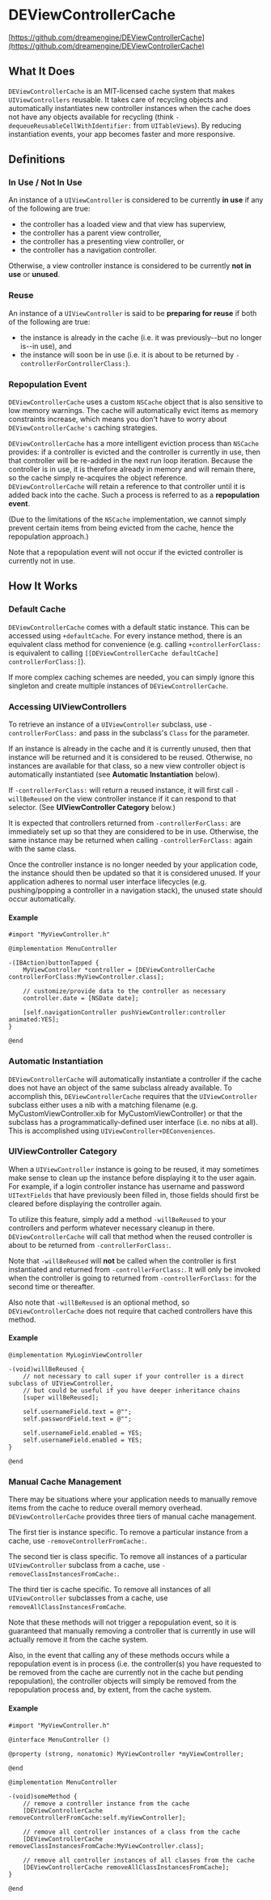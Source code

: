 # DEViewControllerCache

[https://github.com/dreamengine/DEViewControllerCache](https://github.com/dreamengine/DEViewControllerCache)

## What It Does

`DEViewControllerCache` is an MIT-licensed cache system that makes `UIViewControllers` reusable. It takes care of recycling objects and automatically instantiates new controller instances when the cache does not have any objects available for recycling (think `-dequeueReusableCellWithIdentifier:` from `UITableViews`). By reducing instantiation events, your app becomes faster and more responsive.

## Definitions

### In Use / Not In Use

An instance of a `UIViewController` is considered to be currently **in use** if any of the following are true:
 
* the controller has a loaded view and that view has superview,
* the controller has a parent view controller,
* the controller has a presenting view controller, or
* the controller has a navigation controller.
 
Otherwise, a view controller instance is considered to be currently **not in use** or **unused**.

### Reuse

An instance of a `UIViewController` is said to be **preparing for reuse** if both of the following are true:
 
 * the instance is already in the cache (i.e. it was previously--but no longer is--in use), and
 * the instance will soon be in use (i.e. it is about to be returned by `-controllerForControllerClass:`).

### Repopulation Event

`DEViewControllerCache` uses a custom `NSCache` object that is also sensitive to low memory warnings. The cache will automatically evict items as memory constraints increase, which means you don't have to worry about `DEViewControllerCache's` caching strategies.

`DEViewControllerCache` has a more intelligent eviction process than `NSCache` provides: if a controller is evicted and the controller is currently in use, then that controller will be re-added in the next run loop iteration. Because the controller is in use, it is therefore already in memory and will remain there, so the cache simply re-acquires the object reference. `DEViewControllerCache` will retain a reference to that controller until it is added back into the cache. Such a process is referred to as a **repopulation event**.

(Due to the limitations of the `NSCache` implementation, we cannot simply prevent certain items from being evicted from the cache, hence the repopulation approach.)

Note that a repopulation event will not occur if the evicted controller is currently not in use.

## How It Works

### Default Cache

`DEViewControllerCache` comes with a default static instance. This can be accessed using `+defaultCache`. For every instance method, there is an equivalent class method for convenience (e.g. calling `+controllerForClass:` is equivalent to calling `[[DEViewControllerCache defaultCache] controllerForClass:]`).

If more complex caching schemes are needed, you can simply ignore this singleton and create multiple instances of `DEViewControllerCache`.

### Accessing UIViewControllers

To retrieve an instance of a `UIViewController` subclass, use `-controllerForClass:` and pass in the subclass's `Class` for the parameter.

If an instance is already in the cache and it is currently unused, then that instance will be returned and it is considered to be reused. Otherwise, no instances are available for that class, so a new view controller object is automatically instantiated (see **Automatic Instantiation** below).

If `-controllerForClass:` will return a reused instance, it will first call `-willBeReused` on the view controller instance if it can respond to that selector. (See **UIViewController Category** below.)

It is expected that controllers returned from `-controllerForClass:` are immediately set up so that they are considered to be in use. Otherwise, the same instance may be returned when calling `-controllerForClass:` again with the same class.
 
Once the controller instance is no longer needed by your application code, the instance should then be updated so that it is considered unused. If your application adheres to normal user interface lifecycles (e.g. pushing/popping a controller in a navigation stack), the unused state should occur automatically.

#### Example

	#import "MyViewController.h"
	
	@implementation MenuController
	
	-(IBAction)buttonTapped {
		MyViewController *controller = [DEViewControllerCache controllerForClass:MyViewController.class];

		// customize/provide data to the controller as necessary
		controller.date = [NSDate date];

		[self.navigationController pushViewController:controller animated:YES];
	}
	
	@end
	
### Automatic Instantiation

`DEViewControllerCache` will automatically instantiate a controller if the cache does not have an object of the same subclass already available. To accomplish this, `DEViewControllerCache` requires that the `UIViewController` subclass either uses a nib with a matching filename (e.g. MyCustomViewController.xib for MyCustomViewController) or that the subclass has a programmatically-defined user interface (i.e. no nibs at all). This is accomplished using `UIViewController+DEConveniences`.

### UIViewController Category

When a `UIViewController` instance is going to be reused, it may sometimes make sense to clean up the instance before displaying it to the user again. For example, if a login controller instance has username and password `UITextFields` that have previously been filled in, those fields should first be cleared before displaying the controller again.

To utilize this feature, simply add a method `-willBeReused` to your controllers and perform whatever necessary cleanup in there. `DEViewControllerCache` will call that method when the reused controller is about to be returned from `-controllerForClass:`.

Note that `-willBeReused` will **not** be called when the controller is first instantiated and returned from `-controllerForClass:`. It will only be invoked when the controller is going to returned from `-controllerForClass:` for the second time or thereafter.

Also note that `-willBeReused` is an optional method, so `DEViewControllerCache` does not require that cached controllers have this method.

#### Example

	@implementation MyLoginViewController

	-(void)willBeReused {
		// not necessary to call super if your controller is a direct subclass of UIViewController,
		// but could be useful if you have deeper inheritance chains
		[super willBeReused];

		self.usernameField.text = @"";
		self.passwordField.text = @"";
		
		self.usernameField.enabled = YES;
		self.usernameField.enabled = YES;
	}
	
	@end

### Manual Cache Management

There may be situations where your application needs to manually remove items from the cache to reduce overall memory overhead. `DEViewControllerCache` provides three tiers of manual cache management.

The first tier is instance specific. To remove a particular instance from a cache, use `-removeControllerFromCache:`.

The second tier is class specific. To remove all instances of a particular `UIViewController` subclass from a cache, use `-removeClassInstancesFromCache:`.

The third tier is cache specific. To remove all instances of all `UIViewController` subclasses from a cache, use `removeAllClassInstancesFromCache`.

Note that these methods will not trigger a repopulation event, so it is guaranteed that manually removing a controller that is currently in use will actually remove it from the cache system.

Also, in the event that calling any of these methods occurs while a repopulation event is in process (i.e. the controller(s) you have requested to be removed from the cache are currently not in the cache but pending repopulation), the controller objects will simply be removed from the repopulation process and, by extent, from the cache system.

#### Example

	#import "MyViewController.h"
	
	@interface MenuController ()
	
	@property (strong, nonatomic) MyViewController *myViewController;
	
	@end
	
	@implementation MenuController

	-(void)someMethod {
		// remove a controller instance from the cache
		[DEViewControllerCache removeControllerFromCache:self.myViewController];
		
		// remove all controller instances of a class from the cache
		[DEViewControllerCache removeClassInstancesFromCache:MyViewController.class];
		
		// remove all controller instances of all classes from the cache
		[DEViewControllerCache removeAllClassInstancesFromCache];
	}
	
	@end